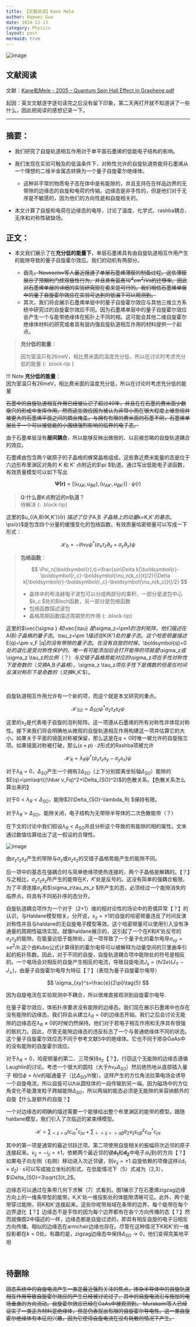 ```yaml
---
title: 【文献阅读】Kane Mele
author: Haowei Guo
date: 2024-12-13
category: Physics
layout: post
mermaid: true
---
```

![image](https://images.unsplash.com/photo-1554310603-d39d43033735?q=80&w=2670&auto=format&fit=crop&ixlib=rb-4.0.3&ixid=M3wxMjA3fDB8MHxwaG90by1wYWdlfHx8fGVufDB8fHx8fA%3D%3D)

## 文献阅读

文献：[Kane和Mele - 2005 - Quantum Spin Hall Effect in Graphene.pdf](assets/Kane和Mele%20-%202005%20-%20Quantum%20Spin%20Hall%20Effect%20in%20Graphene-20241210145857-fujqh8z.pdf)

起因：英文文献逐字逐句读完之后没有留下印象，第二天再打开就不知道讲了一些什么，因此把阅读的感想记录一下。

---

## 摘要：

* 我们研究了自旋轨道相互作用对于单平面石墨烯的低能电子结构的影响。

* 我们发现在实验可触及的低温条件下，对称性允许的自旋轨道势能将石墨烯从一个理想的二维半金属态转换为一个量子自旋霍尔绝缘体。

  * <span data-type="text" style="color: var(--b3-card-info-color); background-color: var(--b3-card-info-background);">这种非平常的物质电子态在体中是有能隙的，并且支持在在样品边界的无带隙的边缘态的自旋和电荷的传输。边缘态是非手性的，但是他们对于无序是不敏感的，因为他们的方向性是和自旋相关的。</span>

* 本文计算了自旋和电荷在边缘态的电导，讨论了温度、化学式、rashba耦合、无序和对称性破缺场。

## 正文：

* 本文我们展示了<span data-type="text" style="background-color: var(--b3-card-warning-background); color: var(--b3-card-warning-color);">在</span>**充分低的能量下**<span data-type="text" style="background-color: var(--b3-card-warning-background); color: var(--b3-card-warning-color);">，单层石墨烯具有由自旋轨道相互作用产生的能隙导致的量子自旋霍尔效应</span>。我们的动机有两部分。

  * ~~首先，Novoselov等人最近报道了单层石墨烯薄膜的制备过程。这些薄膜展示了预期的门控双极性行为，并且具有最高~~​~~$10^4cm^2/Vs$~~​~~的迁移率。因此对石墨烯单层的详细的实验研究现在看来是可行的。我们相信石墨烯单层中的量子自旋霍尔效应在实验可达到的低温下可以观测到。~~
  * 其次，我们将会展示石墨烯单层中的量子自旋霍尔效应<span data-type="text" style="background-color: var(--b3-card-warning-background); color: var(--b3-card-warning-color);">与其他三维立方系统中研究过的自旋霍尔效应不同</span>。因为石墨烯单层中的量子自旋霍尔效应会产生一个与能带绝缘体在<span data-type="text" style="color: var(--b3-font-color7);">拓扑上不同</span>的相。这可能会其他二维自旋霍尔绝缘体材料的研究或者具有层内强自旋轨道相互作用的材料提供一个起点。

> **充分低的能量**：
>
> 因为室温只有26meV，相比费米面的温度充分低，所以在讨论时考虑充分低的能量
{: .block-tip }

!!! Note
    **充分低的能量**：  
    因为室温只有26meV，相比费米面的温度充分低，所以在讨论时考虑充分低的能量


~~石墨中的自旋轨道相互作用已经被认识了超过40年，并且在在石墨的费米面少数空穴的形成中发挥作用。然而这些效应因为被认为非常小而在很大程度上被忽视并被更大的石墨烯平面之间的耦合掩盖。与拥有有限的费米面的石墨不同，<span data-type="text" style="color: var(--b3-font-color7);">石墨烯单层</span>处于一个可以被低能的小围绕强烈影响的临界的电子态。~~

‍由于石墨单层没有**层间耦合**，所以能够反映出微弱的、以前被忽略的自旋轨道耦合的效应。

石墨烯由包含两个碳原子的子晶格的蜂窝晶格组成。这些靠近费米能量的态是位于六边形布里渊区对角的 K 和 K' 点附近的$\pi $轨道。通过写出低能电子波函数，有效质量模型可以如下写出

$$
\boldsymbol{\Psi(r)}=[(u_{AK},u_{BK}),(u_{AK'},u_{BK'})]\cdot\psi(r) \tag{1}
$$

> **Q:什么是K点附近的$\pi$轨道？**  
> 待解决
{: .block-tip}

这里的$u_{(A,B)(K,K')}(r) $描述了位于$A,B $子晶格上的动量$k=K,K'$的基态。$\psi(r)$是包含四个分量的缓慢变化的<span data-type="text" style="color: var(--b3-font-color7);">包络函数</span>。有效质量哈密顿量可以写成一下形式：

$$
\mathcal{H}_0=-i\hbar v_F\psi^{\dagger}(\sigma _x \tau_z\partial_x+\sigma _y\partial_y)\psi \tag{2}
$$

> **包络函数**：
> 
>  $$
>   \Psi_n(\boldsymbol{r},t)=\frac{sin\Delta k[\boldsymbol{r}-\boldsymbol{r_c}-\boldsymbol{\nu_n(k_c)}t]/2}{\Delta k[\boldsymbol{r}-\boldsymbol{r_c}-\boldsymbol{\nu_n(k_c)}t]/2}
 >   $$
> * 晶体中的布洛赫电子波包可以分成两部分的乘积，一部分是波包中心$k_c $处的<span data-type="text" style="color: var(--b3-font-color6);">Bloch函数</span>，另一部分是<span data-type="text" style="color: var(--b3-font-color8);">包络函数</span>
> * 包络函数描述波包
> * 晶格周期函数描述周期势的作用
{: .block-tip}

这里的$\vec{\sigma } $和$\vec{\tau} $是$\sigma_z=\pm1$的泡利矩阵，他们描述在$A(B)$子晶格的量子态。$\tau_z=\pm 1$描述在$K(K')$处的量子态。这个哈密顿量描述$E(q)=\pm v_F \|q\|$的没有带隙的量子态。在没有自旋的时候，$\boldsymbol{q}=0$处的退化是受对称性保护的。唯一有可能添加后会打开能带的项就是$\sigma_z$或$\sigma_z \tau_z$的比例（？）与交错子晶格势能对应的$\sigma_z$项在手性对称性下是奇数的（交换$A,B$子晶格）。$\sigma_z \tau_z$项在手性下是偶数的但是在时间反演对称形下是奇数的（交换$K,K'$）。

‍

自旋轨道相互作用允许有一个新的项，而这个就是本文研究的<span data-type="text" style="color: var(--b3-font-color8);">重点</span>。

$$
\mathcal{H}_{SO}=\Delta_{SO}\psi^{\dagger}\sigma_z \tau_z s_z\psi\tag{3}
$$

这里的$s_z$是代表电子自旋的泡利矩阵。这一项遵从石墨烯的所有对称性并体现对称性。接下来我们将会明确地从微观的自旋轨道相互作用构建这一项并估算它的大小。如果关于平面的镜面对称被保留，那么这是在$q=0$时唯一被允许的自旋独立项。如果镜面对称被打破，那么$(s\times p)\cdot \hat{z}$形式的Rashba项被允许

$$
\mathcal{H}_R=\lambda_R\psi^{\dagger}(\sigma_x\tau_zs_y-\sigma_ys_x)\psi\tag{4}
$$

对于$\lambda _R=0$，$\Delta_{SO}$产生一个拥有$2\Delta_{SO}$（上下分别距离坐标轴$\Delta_{SO}$）能隙的$E(q)=\pm\sqrt{(\hbar v_Fq)^2+\Delta_{SO}^2}$的色散关系。【色散关系怎么算出来的】

对于$0<\lambda_R<\Delta_{SO}$，能隙$2(\Delta_{SO}-\lambda_R) $保持有限。

对于$\lambda_R>\Delta_{SO}$，能隙关闭，电子结构为无带隙半导体的二次色散能带（？）

在下文的讨论中我们假设$\lambda_R<\Delta_{SO}$并且分析这个导致的有能隙的相的属性。文末通过数值估算给出了这一假设的合理性。

​![image](assets/image-20241210210538-r2uqaeo.png)​

由$\sigma_z\tau_zs_z$产生的带隙与$\sigma_z$或$\sigma_zs_z$的交错子晶格势能产生的能隙不同。

后一项中的基态在强耦合时与简单绝缘项绝热连接的，两个子晶格是解耦的。【？】与之相比，$\sigma_z\tau_zs_z$所产生的能带在$K，K'$处是反号的。这没有简单的强耦合极限。为了平滑连接$\sigma_z$和$\sigma_z\tau_zs_z $所产生的态，必须经过一个能隙消失的临界点，将具有不同<span data-type="text" style="color: var(--b3-font-color7);">拓扑序</span>的态分开。

自旋轨道耦合项作为一个对于（2+1）维的相对论性的场论中的奇偶异常【？】的认识，与Haldane模型相关。分开说，$s_z=\pm1$的自旋的哈密顿量违反了时间反演对称性并且与haldane的无自旋电子模型等效。这个哈密顿量可以使用引入没有净通量的周期性磁场实现。就像haldane展示的，这引起了一个在$K$和$K'$处反号的$\sigma_z\tau_z$的能隙。在能量远低于能隙处，这一项导致了一个量子化的霍尔电导$\sigma_{xy}=\pm e^2/h$.这个由<span data-type="text" style="color: var(--b3-font-color7);">Kubo公式</span>计算得到的霍尔电导可以被解释为动量空间的贝里曲率引起的拓扑陈数。因此，对于不同的自旋，自旋轨道耦合项中能隙处的符号是相反的。一个电场会对相反的自旋产生相反的电流，导致自旋电流$J_s=(\hbar / 2e)(J_\uparrow-J_\downarrow)$，由量子自旋霍尔电导为特征【？】（表现为量子自旋霍尔电导）

$$
\sigma_{xy}^s=\frac{e}{2\pi}\tag{5}
$$

因为自旋电流在实验观测中不耦合，所以很难直接观测到自旋霍尔电导.

在量子霍尔效应，体拓扑序要求没有能隙的边缘态。我们现在展示石墨烯中也存在没有能隙的边缘态。我们将会从建立$\lambda_R=0$的边缘态开始。我们之后会讨论无能隙的边缘态在$\lambda_R \ne 0$的时候仍然保持。他们对于若电子相互作用和无序具有很强的抵抗力。因此，尽管无能隙边缘态的违反标志了一个与普通绝缘体不同的状态。这个量子自旋霍尔效应态不同于参考文献5中的绝缘体。它也不同于掺杂GaAs中的没有能隙的自旋霍尔效应。

对于$\lambda_{R}=0$，哈密顿量的第二、三项保持$s_z$【？】，行窃这个无能隙的边缘态遵循Laughlin的讨论。考虑一个很大的圆柱（大于$\hbar v_F\Delta_{SO }$）然后绝热地从底部插入量子 相位$\phi=h/e$的磁通量子（比$\Delta_{SO}/\hbar$慢）。这样产生的方位角法拉第电场会诱导一个自旋电流，所以自旋可以$\hbar$从圆柱体的一段传输到另一端。因为磁场中的方位角变化不能激发粒子跨越能隙$\Delta_{SO}$，所以两端的能态必须是无能隙的来容纳额外的自旋【什么是额外的自旋？】

一个对边缘态的明确的描述需要一个能够给出整个布里渊区的能带的模型。跟随haldane模型，我们引入了次临近的紧束缚模型。

$$
\mathcal{H}=\sum_{<ij>\alpha}tc_{i\alpha}^\dagger c_{j\alpha}+\sum_{<<ij>>\alpha \beta}it_2v_{ij}s_{\alpha \beta}^zc_{i\alpha}^\dagger c_{j\alpha} \tag{6}
$$

其中的第一项是通常的最近邻跃迁项。第二项使用自旋相关的振幅将次近邻的原子连接起来。$v_{ij}=-i_{ji}=\pm1$，依赖两个最近邻的键$\boldsymbol{d_1}$和$\boldsymbol{d_2}$中电子从$j$到$i$的方向【？】如果电子向左侧（右侧）移动进入次近邻键，则$v_{ij}=\pm1$.自旋依赖的项像这样$i(d_1\times d_2) \cdot s$可以写成独立坐标的形式。在低能情况下（5）式减为（2,3），$\Delta_{SO}=3\sqrt{3}t_2$。

边缘态可以通过在条带几何下求解（7）式看到。图1展示了在石墨烯zigzag边缘方向上的一维条带型的能带。K,K'处一维投影处的体能隙清晰可见。此外，两个能带穿过能隙，将K和K'连接起来。这些你呢带局域在条带的边界，每个能带在每个边界退化【？】边缘态不是手性的因为每个边界都有在各个方向传播的态【？】然而就像图2中描述的一样，边缘态都是自旋过滤的，即具有相反自旋的电子沿相反方向传播。相似的边缘态在armchair边缘也存在。尽管在这种情况下K和K'的一维投影都在$k=0$处。有趣的是，zigzag边缘态中保持$\Delta_{SO}\rightarrow0$，他们变得完美地平坦

‍

## 待删除

<del>固态系统中的自旋电流产生一直是最近强烈关注的焦点。掺杂半导体中的自旋轨道相互作用导致自旋霍尔效应的产生已经被讨论过了，其中的自旋电流沿与施加的电场垂直的方向流动。自旋霍尔效应已经在GaAs中被观测到。 Murakami等人已经证实了一类正方材料是绝缘体，但是仍表现出有限的自旋霍尔导电性。这一类自旋霍尔绝缘体有本征的兴趣，因为它使得自旋电流在没有耗散的情况下产生。</del>
‍
